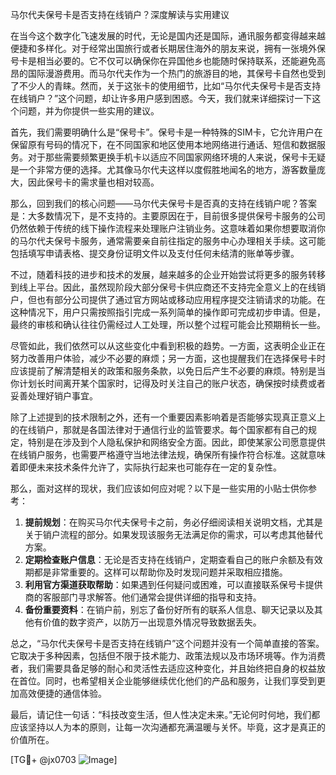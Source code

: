 马尔代夫保号卡是否支持在线销户？深度解读与实用建议

在当今这个数字化飞速发展的时代，无论是国内还是国际，通讯服务都变得越来越便捷和多样化。对于经常出国旅行或者长期居住海外的朋友来说，拥有一张境外保号卡是相当必要的。它不仅可以确保你在异国他乡也能随时保持联系，还能避免高昂的国际漫游费用。而马尔代夫作为一个热门的旅游目的地，其保号卡自然也受到了不少人的青睐。然而，关于这张卡的使用细节，比如“马尔代夫保号卡是否支持在线销户？”这个问题，却让许多用户感到困惑。今天，我们就来详细探讨一下这个问题，并为你提供一些实用的建议。

首先，我们需要明确什么是“保号卡”。保号卡是一种特殊的SIM卡，它允许用户在保留原有号码的情况下，在不同国家和地区使用本地网络进行通话、短信和数据服务。对于那些需要频繁更换手机卡以适应不同国家网络环境的人来说，保号卡无疑是一个非常方便的选择。尤其像马尔代夫这样以度假胜地闻名的地方，游客数量庞大，因此保号卡的需求量也相对较高。

那么，回到我们的核心问题——马尔代夫保号卡是否真的支持在线销户呢？答案是：大多数情况下，是不支持的。主要原因在于，目前很多提供保号卡服务的公司仍然依赖于传统的线下操作流程来处理账户注销业务。这意味着如果你想要取消你的马尔代夫保号卡服务，通常需要亲自前往指定的服务中心办理相关手续。这可能包括填写申请表格、提交身份证明文件以及支付任何未结清的账单等步骤。

不过，随着科技的进步和技术的发展，越来越多的企业开始尝试将更多的服务转移到线上平台。因此，虽然现阶段大部分保号卡供应商还不支持完全意义上的在线销户，但也有部分公司提供了通过官方网站或移动应用程序提交注销请求的功能。在这种情况下，用户只需按照指引完成一系列简单的操作即可完成初步申请。但是，最终的审核和确认往往仍需经过人工处理，所以整个过程可能会比预期稍长一些。

尽管如此，我们依然可以从这些变化中看到积极的趋势。一方面，这表明企业正在努力改善用户体验，减少不必要的麻烦；另一方面，这也提醒我们在选择保号卡时应该提前了解清楚相关的政策和服务条款，以免日后产生不必要的麻烦。特别是当你计划长时间离开某个国家时，记得及时关注自己的账户状态，确保按时续费或者妥善处理好销户事宜。

除了上述提到的技术限制之外，还有一个重要因素影响着是否能够实现真正意义上的在线销户，那就是各国法律对于通信行业的监管要求。每个国家都有自己的规定，特别是在涉及到个人隐私保护和网络安全方面。因此，即使某家公司愿意提供在线销户服务，也需要严格遵守当地法律法规，确保所有操作符合标准。这就意味着即便未来技术条件允许了，实际执行起来也可能存在一定的复杂性。

那么，面对这样的现状，我们应该如何应对呢？以下是一些实用的小贴士供你参考：

1. **提前规划**：在购买马尔代夫保号卡之前，务必仔细阅读相关说明文档，尤其是关于销户流程的部分。如果发现该服务无法满足你的需求，可以考虑其他替代方案。
2. **定期检查账户信息**：无论是否支持在线销户，定期查看自己的账户余额及有效期都是非常重要的。这样可以帮助你及时发现问题并采取相应措施。
3. **利用官方渠道获取帮助**：如果遇到任何疑问或困难，可以直接联系保号卡提供商的客服部门寻求解答。他们通常会提供详细的指导和支持。
4. **备份重要资料**：在销户前，别忘了备份好所有的联系人信息、聊天记录以及其他有价值的数字资产，以防万一出现意外情况导致数据丢失。

总之，“马尔代夫保号卡是否支持在线销户”这个问题并没有一个简单直接的答案。它取决于多种因素，包括但不限于技术能力、政策法规以及市场环境等。作为消费者，我们需要具备足够的耐心和灵活性去适应这种变化，并且始终把自身的权益放在首位。同时，也希望相关企业能够继续优化他们的产品和服务，让我们享受到更加高效便捷的通信体验。

最后，请记住一句话：“科技改变生活，但人性决定未来。”无论何时何地，我们都应该坚持以人为本的原则，让每一次沟通都充满温暖与关怀。毕竟，这才是真正的价值所在。

[TG💪+ @jx0703 ![Image](https://github.com/user-attachments/assets/dbca1d08-cadb-493c-b0ec-ad6f7a83f270)]